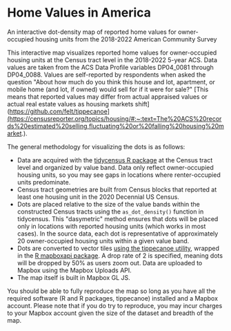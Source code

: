 # Home Values in America

An interactive dot-density map of reported home values for owner-occupied housing units from the 2018-2022 American Community Survey

This interactive map visualizes reported home values for owner-occupied housing units at the Census tract level in the 2018-2022 5-year ACS.  Data values are taken from the ACS Data Profile variables DP04_0081 through DP04_0088.  Values are self-reported by respondents when asked the question "About how much do you think this house and lot, apartment, or mobile home (and lot, if owned) would sell for if it were for sale?"  [This means that reported values may differ from actual appraised values or actual real estate values as housing markets shift](https://github.com/felt/tippecanoe](https://censusreporter.org/topics/housing/#:~:text=The%20ACS%20records%20estimated%20selling,fluctuating%20or%20falling%20housing%20market.).    

The general methodology for visualizing the dots is as follows: 

* Data are acquired with the [tidycensus R package]() at the Census tract level and organized by value band.  Data only reflect owner-occupied housing units, so you may see gaps in locations where renter-occupied units predominate.
* Census tract geometries are built from Census blocks that reported at least one housing unit in the 2020 Decennial US Census.
* Dots are placed relative to the size of the value bands within the constructed Census tracts using the `as_dot_density()` function in tidycensus.  This "dasymetric" method ensures that dots will be placed only in locations with reported housing units (which works in most cases).  In the source data, each dot is representative of approximately 20 owner-occupied housing units within a given value band.
* Dots are converted to vector tiles [using the tippecanoe utility](https://github.com/felt/tippecanoe), wrapped in the [R mapboxapi package](https://walker-data.com/mapboxapi).  A drop rate of 2 is specified, meaning dots will be dropped by 50% as users zoom out.  Data are uploaded to Mapbox using the Mapbox Uploads API.
* The map itself is built in Mapbox GL JS.

You should be able to fully reproduce the map so long as you have all the required software (R and R packages, tippecanoe) installed and a Mapbox account.  Please note that if you do try to reproduce, you may incur charges to your Mapbox account given the size of the dataset and breadth of the map.  
